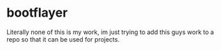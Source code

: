 # bootflayer

Literally none of this is my work, im just trying to add this guys work to a repo so that it can be used for projects.
